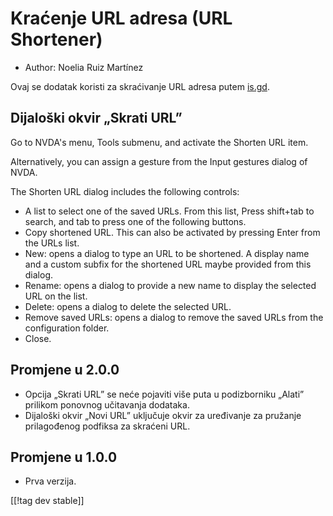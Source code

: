 # Kraćenje URL adresa (URL Shortener) #

* Author: Noelia Ruiz Martínez

Ovaj se dodatak koristi za skraćivanje URL adresa putem [is.gd][3].

## Dijaloški okvir „Skrati URL” ##

Go to NVDA's menu, Tools submenu, and activate the Shorten URL item.

Alternatively, you can assign a gesture from the Input gestures dialog of
NVDA.

The Shorten URL dialog includes the following controls:

* A list to select one of the saved URLs. From this list, Press shift+tab to
  search, and tab to press one of the following buttons.
* Copy shortened URL. This can also be activated by pressing Enter from the
  URLs list.
* New: opens a dialog to type an URL to be shortened. A display name and a
  custom subfix for the shortened URL maybe provided from this dialog.
* Rename: opens a dialog to provide a new name to display the selected URL
  on the list.
* Delete: opens a dialog to delete the selected URL.
* Remove saved URLs: opens a dialog to remove the saved URLs from the
  configuration folder.
* Close.

## Promjene u 2.0.0 ##

* Opcija „Skrati URL” se neće pojaviti više puta u podizborniku „Alati”
  prilikom ponovnog učitavanja dodataka.
* Dijaloški okvir „Novi URL” uključuje okvir za uređivanje za pružanje
  prilagođenog podfiksa za skraćeni URL.

## Promjene u 1.0.0 ##

* Prva verzija.

[[!tag dev stable]]

[3]: https://is.gd
